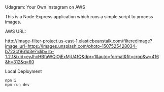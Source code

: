 Udagram: Your Own Instagram on AWS

This is a Node-Express application which runs a simple script to process images. 

AWS URL:

http://image-filter-project.us-east-1.elasticbeanstalk.com/filteredimage?image_url=https://images.unsplash.com/photo-1507525428034-b723cf961d3e?ixlib=rb-1.2.1&ixid=eyJhcHBfaWQiOjExMjU4fQ&dpr=1&auto=format&fit=crop&w=416&h=312&q=60

Local Deployment

    npm i
    npm run dev
